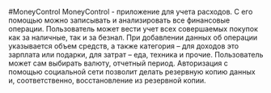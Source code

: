 #MoneyControl
MoneyControl - приложение для учета расходов. С его помощью можно записывать и анализировать все финансовые операции. Пользователь может вести учет всех совершаемых покупок как за наличные, так и за безнал. При добавлении данных об операции указывается объем средств, а также категория – для доходов это зарплата или подарки, для затрат – еда, техника и прочие. Пользователь может сам выбирать валюту, отчетный период. Авторизация с помощью социальной сети позволит делать резервную копию данных и, соответственно, восстановление из резервной копии. 

